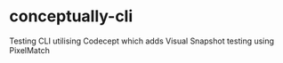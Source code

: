 # conceptually-cli
Testing CLI utilising Codecept which adds Visual Snapshot testing using PixelMatch
